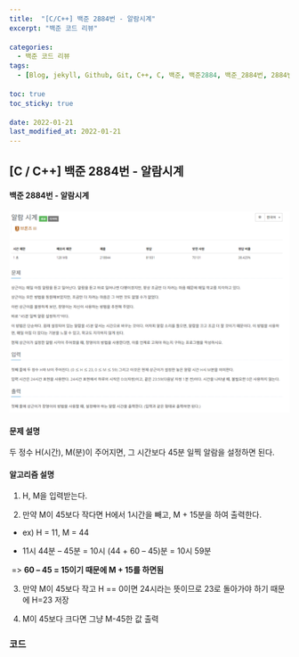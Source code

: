 ```yaml
---
title:  "[C/C++] 백준 2884번 - 알람시계"
excerpt: "백준 코드 리뷰"

categories:
  - 백준 코드 리뷰
tags:
  - [Blog, jekyll, Github, Git, C++, C, 백준, 백준2884, 백준_2884번, 2884번, c++_2884번, 알람시계]

toc: true
toc_sticky: true
 
date: 2022-01-21
last_modified_at: 2022-01-21
---
```


## [C / C++] 백준 2884번 - 알람시계

#### 백준 2884번 - 알람시계

![2884](https://raw.githubusercontent.com/2hyunjinn/2hyunjinn.github.io/master/images/2022-01-21-2884-posting/2884.PNG)





#### 문제 설명

두 정수 H(시간), M(분)이 주어지면, 그 시간보다 45분 일찍 알람을 설정하면 된다.

  

#### 알고리즘 설명

1. H, M을 입력받는다.

2. 만약 M이 45보다 작다면 H에서 1시간을 빼고, M + 15분을 하여 출력한다.

* ex) H = 11, M = 44

* 11시 44분 – 45분 = 10시 (44 + 60 – 45)분 = 10시 59분

​		=> **60 – 45 = 15이기 때문에 M + 15를 하면됨**

3. 만약 M이 45보다 작고 H == 0이면 24시라는 뜻이므로 23로 돌아가야 하기 때문에 H=23 저장

4. M이 45보다 크다면 그냥 M-45한 값 출력



### 코드

<script src="https://gist.github.com/2hyunjinn/68c882479007a842dba3a6839244ed21.js"></script>



